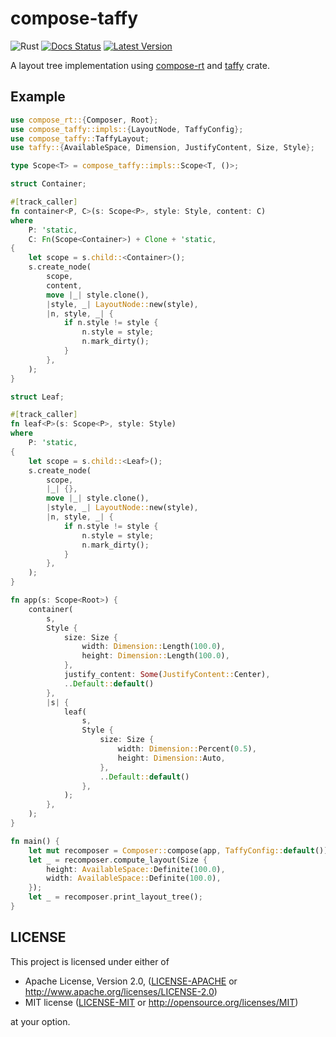 # compose-taffy
![Rust](https://github.com/cksac/compose-taffy/workflows/Rust/badge.svg)
[![Docs Status](https://docs.rs/compose-taffy/badge.svg)](https://docs.rs/compose-taffy)
[![Latest Version](https://img.shields.io/crates/v/compose-taffy.svg)](https://crates.io/crates/compose-taffy)

A layout tree implementation using [compose-rt](https://github.com/cksac/compose-rt) and [taffy](https://github.com/DioxusLabs/taffy) crate.

## Example
```rust
use compose_rt::{Composer, Root};
use compose_taffy::impls::{LayoutNode, TaffyConfig};
use compose_taffy::TaffyLayout;
use taffy::{AvailableSpace, Dimension, JustifyContent, Size, Style};

type Scope<T> = compose_taffy::impls::Scope<T, ()>;

struct Container;

#[track_caller]
fn container<P, C>(s: Scope<P>, style: Style, content: C)
where
    P: 'static,
    C: Fn(Scope<Container>) + Clone + 'static,
{
    let scope = s.child::<Container>();
    s.create_node(
        scope,
        content,
        move |_| style.clone(),
        |style, _| LayoutNode::new(style),
        |n, style, _| {
            if n.style != style {
                n.style = style;
                n.mark_dirty();
            }
        },
    );
}

struct Leaf;

#[track_caller]
fn leaf<P>(s: Scope<P>, style: Style)
where
    P: 'static,
{
    let scope = s.child::<Leaf>();
    s.create_node(
        scope,
        |_| {},
        move |_| style.clone(),
        |style, _| LayoutNode::new(style),
        |n, style, _| {
            if n.style != style {
                n.style = style;
                n.mark_dirty();
            }
        },
    );
}

fn app(s: Scope<Root>) {
    container(
        s,
        Style {
            size: Size {
                width: Dimension::Length(100.0),
                height: Dimension::Length(100.0),
            },
            justify_content: Some(JustifyContent::Center),
            ..Default::default()
        },
        |s| {
            leaf(
                s,
                Style {
                    size: Size {
                        width: Dimension::Percent(0.5),
                        height: Dimension::Auto,
                    },
                    ..Default::default()
                },
            );
        },
    );
}

fn main() {
    let mut recomposer = Composer::compose(app, TaffyConfig::default());
    let _ = recomposer.compute_layout(Size {
        height: AvailableSpace::Definite(100.0),
        width: AvailableSpace::Definite(100.0),
    });
    let _ = recomposer.print_layout_tree();
}
```


## LICENSE
This project is licensed under either of

- Apache License, Version 2.0, ([LICENSE-APACHE](LICENSE-APACHE) or
  http://www.apache.org/licenses/LICENSE-2.0)
- MIT license ([LICENSE-MIT](LICENSE-MIT) or
  http://opensource.org/licenses/MIT)

at your option.
